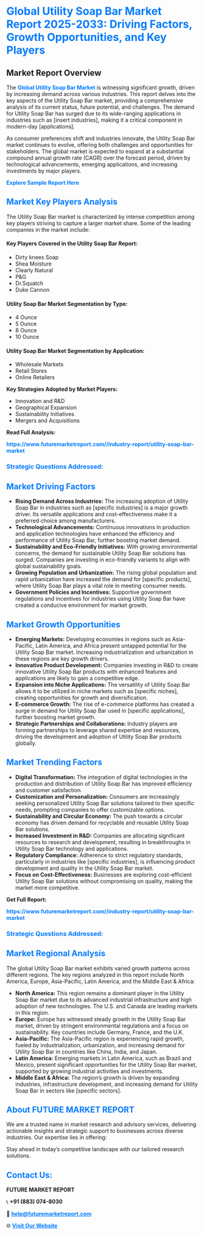 <h1 style="color: #007BFF;">Global Utility Soap Bar Market Report 2025-2033: Driving Factors, Growth Opportunities, and Key Players</h1>

<section id="overview">
<h2>Market Report Overview</h2>
<p>The <a href="https://www.futuremarketreport.com//industry-report/utility-soap-bar-market" style="color: #007BFF; text-decoration: none;"><strong>Global Utility Soap Bar Market</strong></a> is witnessing significant growth, driven by increasing demand across various industries. This report delves into the key aspects of the Utility Soap Bar market, providing a comprehensive analysis of its current status, future potential, and challenges. The demand for Utility Soap Bar has surged due to its wide-ranging applications in industries such as [insert industries], making it a critical component in modern-day [applications].</p>
<p>As consumer preferences shift and industries innovate, the Utility Soap Bar market continues to evolve, offering both challenges and opportunities for stakeholders. The global market is expected to expand at a substantial compound annual growth rate (CAGR) over the forecast period, driven by technological advancements, emerging applications, and increasing investments by major players.</p>
</section>

<section id="overview">
<p><a href="https://www.futuremarketreport.com//request-sample/reportId=92133" style="color: #007BFF; text-decoration: none;"><strong>Explore Sample Report Here</strong></a></p>
</section>

<section id="key-players">
<h2 style="color: #007BFF;">Market Key Players Analysis</h2>
<p>The Utility Soap Bar market is characterized by intense competition among key players striving to capture a larger market share. Some of the leading companies in the market include:</p>
<h4>Key Players Covered in the Utility Soap Bar Report:</h4>
<ul><li>Dirty knees Soap</li><li>Shea Moisture</li><li>Clearly Natural</li><li>P&amp;G</li><li>Dr.Squatch</li><li>Duke Cannon</li></ul>
<h4>Utility Soap Bar Market Segmentation by Type:</h4>
<ul><li>4 Ounce</li><li>5 Ounce</li><li>8 Ounce</li><li>10 Ounce</li></ul>

<h4>Utility Soap Bar Market Segmentation by Application:</h4>
<ul><li>Wholesale Markets</li><li>Retail Stores</li><li>Online Retailers</li></ul>
<p><strong>Key Strategies Adopted by Market Players:</strong></p>
<ul>
<li>Innovation and R&D</li>
<li>Geographical Expansion</li>
<li>Sustainability Initiatives</li>
<li>Mergers and Acquisitions</li>
</ul>
</section>

<section>
<p><strong>Read Full Analysis: </strong></p><a href="https://www.futuremarketreport.com//industry-report/utility-soap-bar-market" style="color: #007BFF; text-decoration: none;"><strong>https://www.futuremarketreport.com//industry-report/utility-soap-bar-market</strong></a>
<h3 style="color: #007BFF;">Strategic Questions Addressed:</h3>
</section>

<section id="driving-factors">
<h2 style="color: #007BFF;">Market Driving Factors</h2>
<ul>
<li><strong>Rising Demand Across Industries:</strong> The increasing adoption of Utility Soap Bar in industries such as [specific industries] is a major growth driver. Its versatile applications and cost-effectiveness make it a preferred choice among manufacturers.</li>
<li><strong>Technological Advancements:</strong> Continuous innovations in production and application technologies have enhanced the efficiency and performance of Utility Soap Bar, further boosting market demand.</li>
<li><strong>Sustainability and Eco-Friendly Initiatives:</strong> With growing environmental concerns, the demand for sustainable Utility Soap Bar solutions has surged. Companies are investing in eco-friendly variants to align with global sustainability goals.</li>
<li><strong>Growing Population and Urbanization:</strong> The rising global population and rapid urbanization have increased the demand for [specific products], where Utility Soap Bar plays a vital role in meeting consumer needs.</li>
<li><strong>Government Policies and Incentives:</strong> Supportive government regulations and incentives for industries using Utility Soap Bar have created a conducive environment for market growth.</li>
</ul>
</section>

<section id="growth-opportunities">
<h2 style="color: #007BFF;">Market Growth Opportunities</h2>
<ul>
<li><strong>Emerging Markets:</strong> Developing economies in regions such as Asia-Pacific, Latin America, and Africa present untapped potential for the Utility Soap Bar market. Increasing industrialization and urbanization in these regions are key growth drivers.</li>
<li><strong>Innovative Product Development:</strong> Companies investing in R&D to create innovative Utility Soap Bar products with enhanced features and applications are likely to gain a competitive edge.</li>
<li><strong>Expansion into Niche Applications:</strong> The versatility of Utility Soap Bar allows it to be utilized in niche markets such as [specific niches], creating opportunities for growth and diversification.</li>
<li><strong>E-commerce Growth:</strong> The rise of e-commerce platforms has created a surge in demand for Utility Soap Bar used in [specific applications], further boosting market growth.</li>
<li><strong>Strategic Partnerships and Collaborations:</strong> Industry players are forming partnerships to leverage shared expertise and resources, driving the development and adoption of Utility Soap Bar products globally.</li>
</ul>
</section>

<section id="trending-factors">
<h2 style="color: #007BFF;">Market Trending Factors</h2>
<ul>
<li><strong>Digital Transformation:</strong> The integration of digital technologies in the production and distribution of Utility Soap Bar has improved efficiency and customer satisfaction.</li>
<li><strong>Customization and Personalization:</strong> Consumers are increasingly seeking personalized Utility Soap Bar solutions tailored to their specific needs, prompting companies to offer customizable options.</li>
<li><strong>Sustainability and Circular Economy:</strong> The push towards a circular economy has driven demand for recyclable and reusable Utility Soap Bar solutions.</li>
<li><strong>Increased Investment in R&D:</strong> Companies are allocating significant resources to research and development, resulting in breakthroughs in Utility Soap Bar technology and applications.</li>
<li><strong>Regulatory Compliance:</strong> Adherence to strict regulatory standards, particularly in industries like [specific industries], is influencing product development and quality in the Utility Soap Bar market.</li>
<li><strong>Focus on Cost-Effectiveness:</strong> Businesses are exploring cost-efficient Utility Soap Bar solutions without compromising on quality, making the market more competitive.</li>
</ul>
</section>

<section>
<p><strong>Get Full Report: </strong></p><a href="https://www.futuremarketreport.com//industry-report/utility-soap-bar-market" style="color: #007BFF; text-decoration: none;"><strong>https://www.futuremarketreport.com//industry-report/utility-soap-bar-market</strong></a>
<h3 style="color: #007BFF;">Strategic Questions Addressed:</h3>
</section>


<section id="regional-analysis">
<h2 style="color: #007BFF;">Market Regional Analysis</h2>
<p>The global Utility Soap Bar market exhibits varied growth patterns across different regions. The key regions analyzed in this report include North America, Europe, Asia-Pacific, Latin America, and the Middle East & Africa:</p>
<ul>
<li><strong>North America:</strong> This region remains a dominant player in the Utility Soap Bar market due to its advanced industrial infrastructure and high adoption of new technologies. The U.S. and Canada are leading markets in this region.</li>
<li><strong>Europe:</strong> Europe has witnessed steady growth in the Utility Soap Bar market, driven by stringent environmental regulations and a focus on sustainability. Key countries include Germany, France, and the U.K.</li>
<li><strong>Asia-Pacific:</strong> The Asia-Pacific region is experiencing rapid growth, fueled by industrialization, urbanization, and increasing demand for Utility Soap Bar in countries like China, India, and Japan.</li>
<li><strong>Latin America:</strong> Emerging markets in Latin America, such as Brazil and Mexico, present significant opportunities for the Utility Soap Bar market, supported by growing industrial activities and investments.</li>
<li><strong>Middle East & Africa:</strong> The region’s growth is driven by expanding industries, infrastructure development, and increasing demand for Utility Soap Bar in sectors like [specific sectors].</li>
</ul>
</section>

<footer>
<h2 style="color: #007BFF;">About FUTURE MARKET REPORT</h2>
<p>We are a trusted name in market research and advisory services, delivering actionable insights and strategic support to businesses across diverse industries. Our expertise lies in offering:</p>

<p>Stay ahead in today’s competitive landscape with our tailored research solutions.</p>

<h2 style="color: #007BFF;">Contact Us:</h2>
<p><strong>FUTURE MARKET REPORT</strong></p>
<p>📞 <strong>+91 (883) 074-8030</strong></p>
<p>📧 <strong><a href="mailto:help@futuremarketreport.com" style="color: #007BFF;">help@futuremarketreport.com</a></strong></p>
<p>🌐 <strong><a href="https://www.futuremarketreport.com/" style="color: #007BFF;">Visit Our Website</a></strong></p>
</footer>